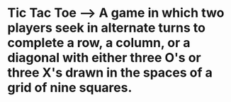 # Tic Tac Toe --> A game in which two players seek in alternate turns to complete a row, a column, or a diagonal with either three O's or three X's drawn in the spaces of a grid of nine squares.
